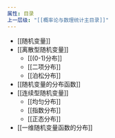 ```yaml
---
属性: 目录
上一层级: "[[概率论与数理统计主目录]]"
---
```


- [[随机变量]]
- [[离散型随机变量]]
	- [[(0-1)分布]]
	- [[二项分布]]
	- [[泊松分布]]
- [[随机变量的分布函数]]
- [[连续型随机变量]]
	- [[均匀分布]]
	- [[指数分布]]
	- [[正态分布]]
- [[一维随机变量函数的分布]] 